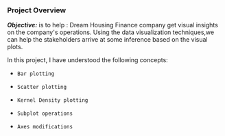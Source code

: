 ### Project Overview

 **_Objective:_** is to help : Dream Housing Finance company get visual insights on the company's operations. Using the data visualization techniques,we can help the stakeholders arrive at some inference based on the visual plots.

 In this project, I have understood the following concepts:

-     Bar plotting
-     Scatter plotting
-     Kernel Density plotting
-     Subplot operations
-     Axes modifications



